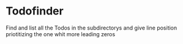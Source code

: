 # Todofinder

Find and list all the Todos in the subdirectorys and give line position priotitizing the one whit more leading zeros
